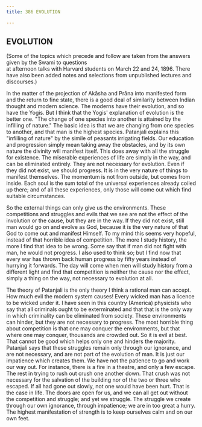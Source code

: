 ```yaml
---
title: 386 EVOLUTION

---
```

  

## EVOLUTION

(Some of the topics which precede and follow are taken from the answers
given by the Swami to questions  
 at afternoon talks with Harvard students on March 22 and 24, 1896.
There have also been added notes and selections from unpublished
lectures and discourses.)

In the matter of the projection of Akāsha and Prāna into manifested form
and the return to fine state, there is a good deal of similarity between
Indian thought and modern science. The moderns have their evolution, and
so have the Yogis. But I think that the Yogis' explanation of evolution
is the better one. "The change of one species into another is attained
by the infilling of nature." The basic idea is that we are changing from
one species to another, and that man is the highest species. Patanjali
explains this "infilling of nature" by the simile of peasants irrigating
fields. Our education and progression simply mean taking away the
obstacles, and by its own nature the divinity will manifest itself. This
does away with all the struggle for existence. The miserable experiences
of life are simply in the way, and can be eliminated entirely. They are
not necessary for evolution. Even if they did not exist, we should
progress. It is in the very nature of things to manifest themselves. The
momentum is not from outside, but comes from inside. Each soul is the
sum total of the universal experiences already coiled up there; and of
all these experiences, only those will come out which find suitable
circumstances.

So the external things can only give us the environments. These
competitions and struggles and evils that we see are not the effect of
the involution or the cause, but they are in the way. If they did not
exist, still man would go on and evolve as God, because it is the very
nature of that God to come out and manifest Himself. To my mind this
seems very hopeful, instead of that horrible idea of competition. The
more I study history, the more I find that idea to be wrong. Some say
that if man did not fight with man, he would not progress. I also used
to think so; but I find now that every war has thrown back human
progress by fifty years instead of hurrying it forwards. The day will
come when men will study history from a different light and find that
competition is neither the cause nor the effect, simply a thing on the
way, not necessary to evolution at all.

The theory of Patanjali is the only theory I think a rational man can
accept. How much evil the modern system causes! Every wicked man has a
licence to be wicked under it. I have seen in this country (America)
physicists who say that all criminals ought to be exterminated and that
that is the only way in which criminality can be eliminated from
society. These environments can hinder, but they are not necessary to
progress. The most horrible thing about competition is that one may
conquer the environments, but that where one may conquer, thousands are
crowded out. So it is evil at best. That cannot be good which helps only
one and hinders the majority. Patanjali says that these struggles remain
only through our ignorance, and are not necessary, and are not part of
the evolution of man. It is just our impatience which creates them. We
have not the patience to go and work our way out. For instance, there is
a fire in a theatre, and only a few escape. The rest in trying to rush
out crush one another down. That crush was not necessary for the
salvation of the building nor of the two or three who escaped. If all
had gone out slowly, not one would have been hurt. That is the case in
life. The doors are open for us, and we can all get out without the
competition and struggle; and yet we struggle. The struggle we create
through our own ignorance, through impatience; we are in too great a
hurry. The highest manifestation of strength is to keep ourselves calm
and on our own feet.